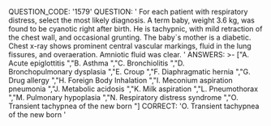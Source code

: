 QUESTION_CODE: '1579'
QUESTION: '  For each patient with respiratory distress, select the most likely diagnosis.    A term baby, weight 3.6 kg, was found to be cyanotic right after birth. He is tachypnic, with mild retraction of the chest wall, and occasional grunting. The baby`s mother is a diabetic. Chest x-ray shows prominent central vascular markings, fluid in the lung fissures, and overaeration. Amniotic fluid was clear.  '
ANSWERS: >-
  ["A.   Acute epiglottitis  ","B.   Asthma  ","C.   Bronchiolitis  ","D.  
  Bronchopulmonary dysplasia  ","E.   Croup  ","F.   Diaphragmatic hernia 
  ","G.   Drug allergy  ","H.   Foreign Body Inhalation  ","I.   Meconium
  aspiration pneumonia  ","J.   Metabolic acidosis  ","K.   Milk aspiration 
  ","L.   Pneumothorax  ","M.   Pulmonary hypoplasia  ","N.   Respiratory
  distress syndrome  ","O.   Transient tachypnea of the new born  "]
CORRECT: 'O.   Transient tachypnea of the new born  '
